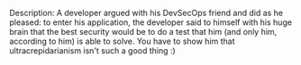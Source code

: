 Description: A developer argued with his DevSecOps friend and did as he pleased: to enter his application, the developer said to himself with his huge brain that the best security would be to do a test that him (and only him, according to him) is able to solve. You have to show him that ultracrepidarianism isn't such a good thing :)

